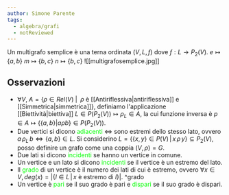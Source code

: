 ```yaml
---
author: Simone Parente
tags:
  - algebra/grafi
  - notReviewed
---
```

Un multigrafo semplice è una terna ordinata $(V,L,f)$ dove $f:L\to P_2(V)$.
$e \mapsto \{a,b\}$
$m \mapsto \{b,c\}$
$n \mapsto \{b,c\}$
![[multigrafosemplice.jpg]]

## Osservazioni
- $\forall V, \; A=\{\rho \in Rel(V)\;|\;\ \rho$ è [[Antiriflessiva|antiriflessiva]] e [[Simmetrica|simmetrica]]$\}$, definiamo l'applicazione [[Biettività|biettiva]] $L \in P(P_2(V)) \mapsto \rho_L \in A$, la cui funzione inversa è $p \in A \mapsto \{\{a,b\}|a \rho b\} \in P(P_2(V))$.
- Due vertici si dicono <span style="color:#00ff00">adiacenti</span> $\iff$ sono estremi dello stesso lato, ovvero $a \,\rho_L \, b \iff \{a,b\} \in L.$
	Si considerino $L=\{\{x,y\} \in P(V) \, | \, x \, \rho \, y\} \subseteq P_2(V)$, posso definire un grafo come una coppia $(V,\rho)=G$.
- Due lati si dicono <span style="color:#00ff00">incidenti</span> se hanno un vertice in comune.
- Un vertice e un lato si dicono <span style="color:#00ff00">incidenti</span> se il vertice è un estremo del lato.
- Il <span style="color:#00ff00">grado</span> di un vertice è il numero dei lati di cui è estremo, ovvero $\forall x \in V, \, deg(x)=|\{l \in L \, | \, x \text{ è estremo di }l\}|$. ^grado
- Un vertice è <span style="color:#00ff00">pari</span> se il suo grado è pari e <span style="color:#00ff00">dispari</span> se il suo grado è dispari.